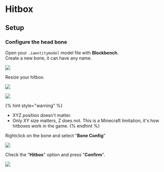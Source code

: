 # Hitbox

## Setup

### Configure the head bone

Open your `.iaentitymodel` model file with **Blockbench**.\
Create a new bone, it can have any name.

![](<../../../../.gitbook/assets/image (172).png>)

Resize your hitbox.



![](<../../../../.gitbook/assets/image (206).png>)

![](<../../../../.gitbook/assets/image (61).png>)

{% hint style="warning" %}
* XYZ position doesn't matter.
* Only XY size matters, Z does not. This is a Minecraft limitation, it's how hitboxes work in the game.
{% endhint %}

Rightclick on the bone and select "**Bone Config**"

![](<../../../../.gitbook/assets/image (150).png>)

Check the "**Hitbox**" option and press "**Confirm**".

![](<../../../../.gitbook/assets/image (154).png>)

